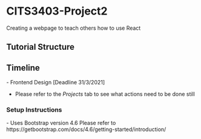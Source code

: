 # CITS3403-Project2
Creating a webpage to teach others how to use React

<h2>Tutorial Structure</h2> 

<h2>Timeline</h2>
- Frontend Design [Deadline 31/3/2021]
 
- Please refer to the *Projects* tab to see what actions need to be done still

<h3>Setup Instructions</h3>
- Uses Bootstrap version 4.6
Please refer to https://getbootstrap.com/docs/4.6/getting-started/introduction/
